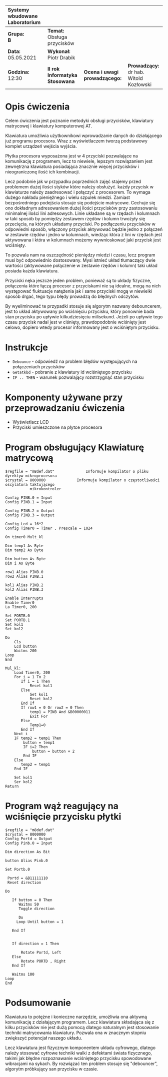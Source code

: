 |Systemy wbudowane Laboratorium | | | |
| :---                          | :--- | --- | --- | 
|**Grupa:**<br> **B**            | **Temat:** <br> Obsługa przycisków  | | |
|**Data:**<br> 05.05.2021       | **Wykonał:** <br> Piotr Drabik        | | |
|**Godzina:**<br> 12:30       | **II rok Informatyka Stosowana**      | **Ocena i uwagi prowadzącego:**   | **Prowadzący:**<br> dr hab. Witold Kozłowski|


# Opis ćwiczenia 

Celem ćwiczenia jest poznanie metodyki obsługi przycisków, klawiatury matrycowej i klawiatury komputerowej AT.

Klawiatura umożliwia użytkownikowi wprowadzanie danych do działającego już programu procesora. Wraz z wyświetlaczem tworzą podstawowy komplet urządzeń wejścia wyjścia. 

Płytka procesora wyposażona jest w 4 przyciski pozwalające na komunikację z programem, lecz to niewiele, lepszym rozwiązaniem jest zewnętrzna klawiatura posiadająca znacznie więcej przycisków i nieograniczonę ilość ich kombinacji. 

Lecz podobnie jak w przypadku poprzednich zajęć stajemy przed problemem dużej ilości styków które należy obsłużyć. każdy przycisk w klawiaturze należy zaadresować i połączyć z procesorem. To wymaga dużego nakładu pieniężnego i wielu szpulek miedzi. Zamiast bezpośredniego podejścia stosuje się podejście matrycowe. Cechuje się ono dokładnym adresowaniem dużej ilości przycisków przy zastosowaniu minimalnej ilości lini adresowych. Linie układane są w rzędach i kolumnach w taki sposób by pomiędzy zestawem rzędów i kolumn trwożyły się przecięcia, na których układamy przyciski. Po podłączeniu przycisków w odpowiedni sposób, włączony przycisk aktywować będzie jedno z połączeń w zestawie rzędów i jedno w kolumnach, wiedząc która z lini w rzędach jest aktywowana i która w kolumnach możemy wywnioskować jaki przycisk jest wciśnięty. 

To pozwala nam na oszczędność pieniędzy miedzi i czasu, lecz program musi być odpowiednio dostosowany. Mysi istnieć układ tłumaczący dwie wartości (aktywowane połączenie w zestawie rzędów i kolumn) taki układ posiada każda klawiatura.

Przyciski nęka jeszcze jeden problem, ponieważ są to układy fizyczne, połączenia które łączą procesor z przyciskami nie są idealne, mogą na nich występować fluktuacje natężenia jak i same przyciski mogą w niewielki sposób drgać, tego typu błędy prowadzą do błędnych odczytów. 

By wyeliminować te przypadki stosuje się algorytm nazwany debouncerem, jest to układ aktywowany po wciśnięciu przycisku, który ponownie bada stan przycisku po upływie kilkudziesięciu milisekund. Jeżeli po upływie tego czasu przycisk nadal jest w ciśnięty, prawdopodobnie wciśnięty jest celowo, dopiero wtedy procesor informowany jest o wciśniętym przycisku.  

# Instrukcje 

-  ```Debounce``` - odpowiedź na problem błędów występujących na połączeniach przycisków 
-  ```Getatkbd``` - pobranie z klawiatury id wciśniętego przycisku 
- ```IF .. THEN``` - warunek pozwalający rozstrzygnąć stan przycisku 

# Komponenty używane przy przeprowadzaniu ćwiczenia 
- Wyświetlacz LCD
- Przyciski umieszczone na płytce procesora 


# Program obsługujący Klawiaturę matrycową

```VB
$regfile = "m8def.dat"				Informuje kompilator o pliku dyrektyw mikroprocesora
$crystal = 8000000				Informuje kompilator o częstotliwości oscylatora taktującego 
           mikrokontroler

Config PINB.0 = Input
Config PINB.1 = Input

Config PINB.2 = Output
Config PINB.3 = Output

Config Lcd = 16*2
Config Timer0 = Timer , Prescale = 1024 

On timer0 Mult_kl

Dim temp1 As Byte 
Dim temp2 As Byte 

Dim button As Byte 
Dim i As Byte 

row1 Alias PINB.0
row2 Alias PINB.1

kol1 Alias PINB.2
kol2 Alias PINB.3

Enable Interrupts
Enable Timer0
La Timer0, 200

Set PORTB.0
Set PORTB.1
Set kol1
Set kol2

Do
    Cls
    Lcd button
    Waitms 200
Loop
End

Mul_kl:
    Load Timer0, 200
    For i = 1 To 2
       If i = 1 Then
           Reset kol1
       Else 
           Set kol1
           Reset kol2
       End If
       If row1 = 0 Or row2 = 0 Then
           temp1 = PINB And &B00000011
           Exit For
       Else
           Temp1=0
       End If 
    Next i
    IF temp2 = temp1 Then
        button = temp1
        IF i=2 Then 
            button = button + 2
        End IF
    Else 
       temp2 = temp1
    End IF

    Set kol1
    Ser kol2 
Return
```

# Program wąż reagujący na wciśnięcie przycisku płytki 

```VB
$regfile = "m8def.dat"
$crystal = 8000000
Config Portd = Output
Config Pinb.0 = Input

Dim direction As Bit

button Alias Pinb.0

Set Portb.0

 Portd = &B11111110
 Reset direction

Do

   If button = 0 Then
      Waitms 50
      Toggle direction

      Do
     Loop Until button = 1

   End If


   If direction = 1 Then

       Rotate Portd, Left
   Else
       Rotate PORTD , Right
   End If

   Waitms 100
Loop
End
```

# Podsumowanie 

Klawiatura to potężne i konieczne narzędzie, umożliwia ona aktywną komunikację z działającym programem. Lecz klawiatura składająca się z kilku przycisków nie jest dużą pomocą dlatego naturalnym jest stosowanie techniki matrycowania klawiatury.  Pozwala ona w znacznym stopniu zwiększyć potencjał naszego układu.

Lecz klawiatura jest fizycznym komponentem układu cyfrowego, dlatego należy stosować cyfrowe techniki walki z defektami świata fizycznego, takimi jak błędne rozpoznawanie wciśniętego przycisku spowodowane wibracjami na sykach. By rozwiązać ten problem stosuje się "debouncer", algorytm próbkujący san przycisku w czasie.